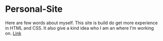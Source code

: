 # Personal-Site
Here are few words about myself.
This site is build do get more experience in HTML and CSS. It also give a kind idea who I am an where I'm working on. 
[Link](https://github.com/SimonEich/Personal-Site/)

